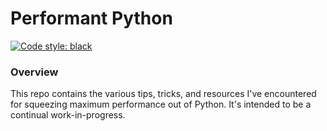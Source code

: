 # Performant Python
[![Code style: black](https://img.shields.io/badge/code%20style-black-000000.svg)](https://github.com/psf/black)

### Overview
This repo contains the various tips, tricks, and resources I've encountered for squeezing maximum performance out of Python.
It's intended to be a continual work-in-progress.
